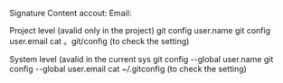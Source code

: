 Signature Content
    accout:
    Email:

Project level (avalid only in the project)
    git config user.name <name>
    git config user.email <email>
    cat 。git/config (to check the setting)

System level (avalid in the current sys
    git config --global user.name <name>
    git config --global user.email <email>
    cat ~/.gitconfig (to check the setting)
    